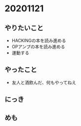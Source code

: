 # 20201121

## やりたいこと
* HACKINGの本を読み進める
* OPアンプの本を読み進める
* 運動する

## やったこと
* 友人と酒飲んだ、何もやってねえ

## にっき

## めも
